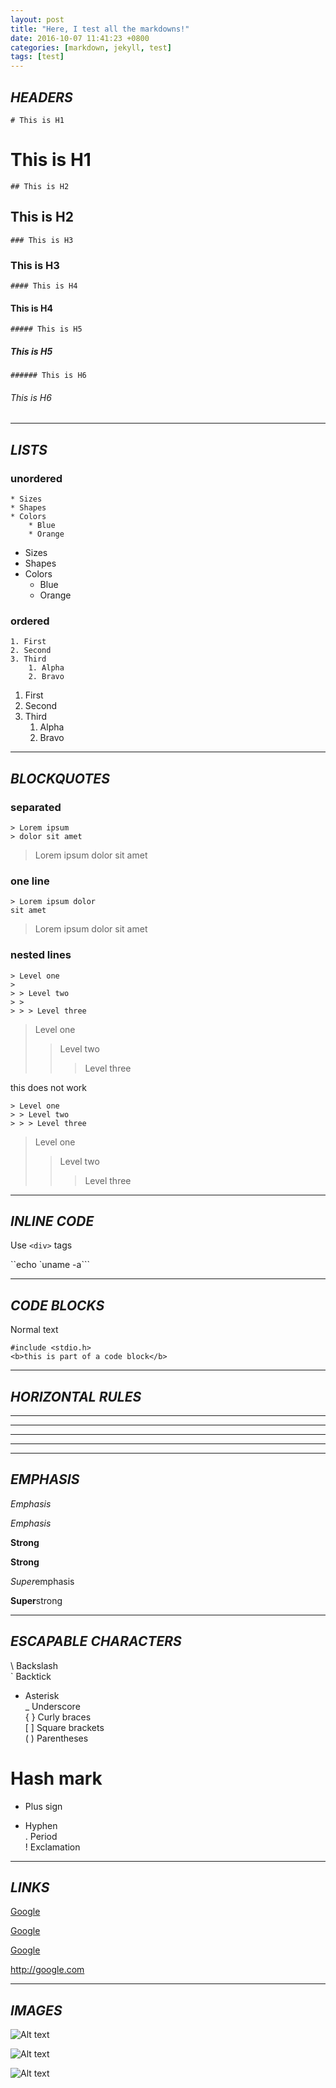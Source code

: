```yaml
---
layout: post
title: "Here, I test all the markdowns!"
date: 2016-10-07 11:41:23 +0800
categories: [markdown, jekyll, test]
tags: [test]
---
```


## <i>HEADERS</i>

	# This is H1

# This is H1


	## This is H2

## This is H2


	### This is H3

### This is H3


	#### This is H4

#### This is H4


	##### This is H5

##### This is H5


	###### This is H6

###### This is H6


* * *


## <i>LISTS</i>

### unordered

	* Sizes
	* Shapes
	* Colors
		* Blue
		* Orange


* Sizes
* Shapes
* Colors
	* Blue
	* Orange

### ordered

	1. First
	2. Second
	3. Third
		1. Alpha
		2. Bravo

1. First
2. Second
3. Third
	1. Alpha
	2. Bravo


* * *


## <i>BLOCKQUOTES</i>

### separated
	> Lorem ipsum
	> dolor sit amet

> Lorem ipsum
> dolor sit amet  
  
  

### one line
	> Lorem ipsum dolor
	sit amet

> Lorem ipsum dolor
sit amet
  
  

### nested lines
	> Level one
	>
	> > Level two
	> >
	> > > Level three

> Level one
>
> > Level two
> >
> > > Level three

this does not work

	> Level one
	> > Level two
	> > > Level three

> Level one
> > Level two
> > > Level three

* * *


## <i>INLINE CODE</i>

Use `<div>` tags

``echo `uname -a```


* * *


## <i>CODE BLOCKS</i>

Normal text

	#include <stdio.h>
	<b>this is part of a code block</b>


* * *


## <i>HORIZONTAL RULES</i>

* * *
***
- - -
---


* * *


## <i>EMPHASIS</i>

*Emphasis*

_Emphasis_

**Strong**

__Strong__

*Super*emphasis

**Super**strong


* * *


## <i>ESCAPABLE CHARACTERS</i>

\ Backslash  
` Backtick  
* Asterisk  
_ Underscore  
{ } Curly braces  
[ ] Square brackets  
( ) Parentheses  
# Hash mark  
+ Plus sign  
- Hyphen  
. Period  
! Exclamation  


* * *


## <i>LINKS</i>

[Google](http://google.com/)

[Google](http://google.com/ "Search")

[google]: http://google.com/ "Search"

[Google][google]

<http://google.com>


* * *


## <i>IMAGES</i>

![Alt text](/path/to/img.jpg)

![Alt text](/path/to/img.jpg "Title")

[img1]: /path/to/img.jpg "Title"

![Alt text][img1]